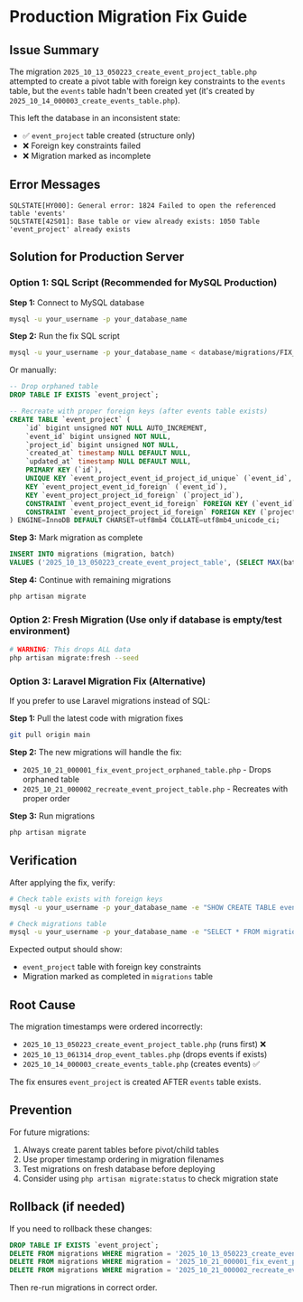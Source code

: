 # Production Migration Fix Guide

## Issue Summary
The migration `2025_10_13_050223_create_event_project_table.php` attempted to create a pivot table with foreign key constraints to the `events` table, but the `events` table hadn't been created yet (it's created by `2025_10_14_000003_create_events_table.php`).

This left the database in an inconsistent state:
- ✅ `event_project` table created (structure only)
- ❌ Foreign key constraints failed
- ❌ Migration marked as incomplete

## Error Messages
```
SQLSTATE[HY000]: General error: 1824 Failed to open the referenced table 'events'
SQLSTATE[42S01]: Base table or view already exists: 1050 Table 'event_project' already exists
```

## Solution for Production Server

### Option 1: SQL Script (Recommended for MySQL Production)

**Step 1:** Connect to MySQL database
```bash
mysql -u your_username -p your_database_name
```

**Step 2:** Run the fix SQL script
```bash
mysql -u your_username -p your_database_name < database/migrations/FIX_PRODUCTION_EVENT_PROJECT.sql
```

Or manually:
```sql
-- Drop orphaned table
DROP TABLE IF EXISTS `event_project`;

-- Recreate with proper foreign keys (after events table exists)
CREATE TABLE `event_project` (
    `id` bigint unsigned NOT NULL AUTO_INCREMENT,
    `event_id` bigint unsigned NOT NULL,
    `project_id` bigint unsigned NOT NULL,
    `created_at` timestamp NULL DEFAULT NULL,
    `updated_at` timestamp NULL DEFAULT NULL,
    PRIMARY KEY (`id`),
    UNIQUE KEY `event_project_event_id_project_id_unique` (`event_id`, `project_id`),
    KEY `event_project_event_id_foreign` (`event_id`),
    KEY `event_project_project_id_foreign` (`project_id`),
    CONSTRAINT `event_project_event_id_foreign` FOREIGN KEY (`event_id`) REFERENCES `events` (`id`) ON DELETE CASCADE,
    CONSTRAINT `event_project_project_id_foreign` FOREIGN KEY (`project_id`) REFERENCES `projects` (`id`) ON DELETE CASCADE
) ENGINE=InnoDB DEFAULT CHARSET=utf8mb4 COLLATE=utf8mb4_unicode_ci;
```

**Step 3:** Mark migration as complete
```sql
INSERT INTO migrations (migration, batch) 
VALUES ('2025_10_13_050223_create_event_project_table', (SELECT MAX(batch) + 1 FROM (SELECT MAX(batch) AS batch FROM migrations) AS temp));
```

**Step 4:** Continue with remaining migrations
```bash
php artisan migrate
```

### Option 2: Fresh Migration (Use only if database is empty/test environment)

```bash
# WARNING: This drops ALL data
php artisan migrate:fresh --seed
```

### Option 3: Laravel Migration Fix (Alternative)

If you prefer to use Laravel migrations instead of SQL:

**Step 1:** Pull the latest code with migration fixes
```bash
git pull origin main
```

**Step 2:** The new migrations will handle the fix:
- `2025_10_21_000001_fix_event_project_orphaned_table.php` - Drops orphaned table
- `2025_10_21_000002_recreate_event_project_table.php` - Recreates with proper order

**Step 3:** Run migrations
```bash
php artisan migrate
```

## Verification

After applying the fix, verify:

```bash
# Check table exists with foreign keys
mysql -u your_username -p your_database_name -e "SHOW CREATE TABLE event_project\G"

# Check migrations table
mysql -u your_username -p your_database_name -e "SELECT * FROM migrations WHERE migration LIKE '%event%' ORDER BY id;"
```

Expected output should show:
- `event_project` table with foreign key constraints
- Migration marked as completed in `migrations` table

## Root Cause

The migration timestamps were ordered incorrectly:
- `2025_10_13_050223_create_event_project_table.php` (runs first) ❌
- `2025_10_13_061314_drop_event_tables.php` (drops events if exists)
- `2025_10_14_000003_create_events_table.php` (creates events) ✅

The fix ensures `event_project` is created AFTER `events` table exists.

## Prevention

For future migrations:
1. Always create parent tables before pivot/child tables
2. Use proper timestamp ordering in migration filenames
3. Test migrations on fresh database before deploying
4. Consider using `php artisan migrate:status` to check migration state

## Rollback (if needed)

If you need to rollback these changes:

```sql
DROP TABLE IF EXISTS `event_project`;
DELETE FROM migrations WHERE migration = '2025_10_13_050223_create_event_project_table';
DELETE FROM migrations WHERE migration = '2025_10_21_000001_fix_event_project_orphaned_table';
DELETE FROM migrations WHERE migration = '2025_10_21_000002_recreate_event_project_table';
```

Then re-run migrations in correct order.
